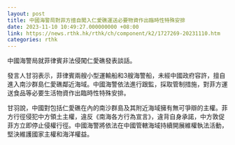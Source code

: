 ```yaml
---
layout: post
title: 中國海警局對菲方擅自闖入仁愛礁運送必要物資作出臨時性特殊安排
date: 2023-11-10 10:49:27.000000000 +08:00
link: https://news.rthk.hk/rthk/ch/component/k2/1727269-20231110.htm
categories: rthk
---
```


中國海警局就菲律賓非法侵闖仁愛礁發表談話。

發言人甘羽表示，菲律賓兩艘小型運輸船和3艘海警船，未經中國政府容許，擅自進入南沙群島仁愛礁鄰近海域。中國海警依法進行跟監，採取管制措施，對菲方運送食品等必要生活物資作出臨時性特殊安排。

甘羽說，中國對包括仁愛礁在內的南沙群島及其附近海域擁有無可爭辯的主權。菲方行徑侵犯中方領土主權，違反《南海各方行為宣言》，違背自身承諾，中方敦促菲方立即停止侵權行徑。中國海警將依法在中國管轄海域持續開展維權執法活動，堅決維護國家主權和海洋權益。
